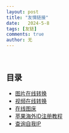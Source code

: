 ```yaml
---
layout: post
title: "友情链接"
date:   2024-5-8
tags: [友链]
comments: true
author: 无
---
```


<!-- more -->
<br>

## 目录

<ul>
  <li> <a href="https://www.xunjietupian.com">图片在线转换</a> </li>
  <li> <a href="https://app.xunjieshipin.com">视频在线转换</a> </li>
  <li> <a href="https://picui.cn/upload">在线图床</a> </li>
  <li> <a href="https://bitpie.zendesk.com/hc/zh-cn/articles/4402595605519-%E5%A6%82%E4%BD%95%E7%94%B3%E8%AF%B7%E8%8B%B9%E6%9E%9C%E6%B5%B7%E5%A4%96-Apple-ID">苹果海外ID注册教程</a> </li>
  <li> <a href="https://www.ip111.cn">查询自我IP</a> </li>
</ul>

